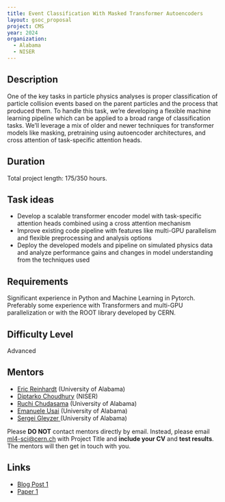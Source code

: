 ```yaml
---
title: Event Classification With Masked Transformer Autoencoders
layout: gsoc_proposal
project: CMS
year: 2024
organization:
  - Alabama
  - NISER
---
```


## Description

One of the key tasks in particle physics analyses is proper classification of particle collision events based on the parent particles and the process that produced them. To handle this task, we’re developing a flexible machine learning pipeline which can be applied to a broad range of classification tasks. We’ll leverage a mix of older and newer techniques for transformer models like masking, pretraining using autoencoder architectures, and cross attention of task-specific attention heads.

## Duration

Total project length: 175/350 hours.

## Task ideas
 * Develop a scalable transformer encoder model with task-specific attention heads combined using a cross attention mechanism
 * Improve existing code pipeline with features like multi-GPU parallelism and flexible preprocessing and analysis options
 * Deploy the developed models and pipeline on simulated physics data and analyze performance gains and changes in model understanding from the techniques used

<!-- ## Test
Please use this [link](https://drive.google.com/file/d/13gQToLhaoKGM7hXJY2sxVaVFqvS0Z9X9/view?usp=sharing) to access the test for this project. -->

## Requirements
Significant experience in Python and Machine Learning in Pytorch. Preferably some experience with Transformers and multi-GPU parallelization or with the ROOT library developed by CERN. 

## Difficulty Level
Advanced

## Mentors
  * [Eric Reinhardt](mailto:ml4-sci@cern.ch) (University of Alabama)
  * [Diptarko Choudhury](mailto:ml4-sci@cern.ch) (NISER)
  * [Ruchi Chudasama](mailto:ml4-sci@cern.ch) (University of Alabama)
  * [Emanuele Usai](mailto:ml4-sci@cern.ch) (University of Alabama)
  * [Sergei Gleyzer ](mailto:ml4-sci@cern.ch) (University of Alabama)


Please **DO NOT** contact mentors directly by email. Instead, please email [ml4-sci@cern.ch](mailto:ml4-sci@cern.ch) with Project Title and **include your CV** and **test results**. The mentors will then get in touch with you.


## Links
  * [Blog Post 1](https://medium.com/@eric0reinhardt/gsoc-2023-with-ml4sci-reconstruction-and-classification-of-particle-collisions-with-masked-bab8b38958df)
  * [Paper 1](https://arxiv.org/abs/2401.00452)
